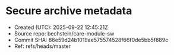 # Secure archive metadata
- Created (UTC): 2025-09-22 12:45:21Z
- Source repo:   bechstein/care-module-sw
- Commit SHA:    86e59d24b1019ae575574528f66f0de5bb5f889c
- Ref:           refs/heads/master

